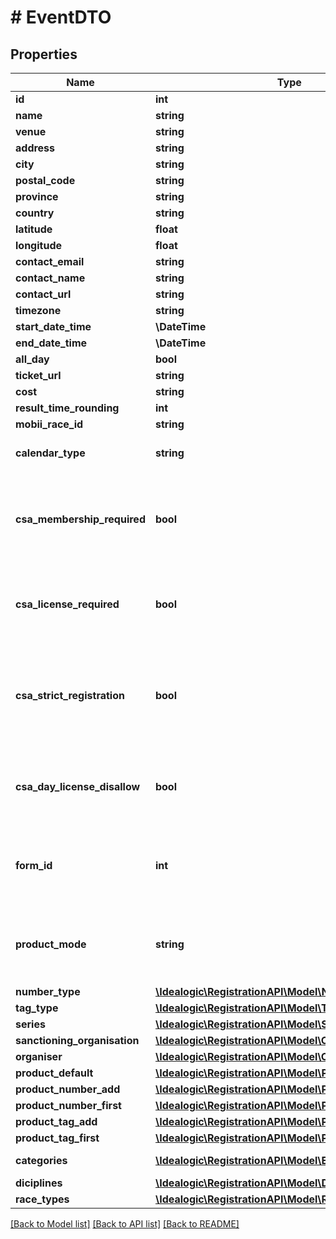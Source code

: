 # # EventDTO

## Properties

Name | Type | Description | Notes
------------ | ------------- | ------------- | -------------
**id** | **int** |  | [optional]
**name** | **string** |  |
**venue** | **string** |  | [optional]
**address** | **string** |  | [optional]
**city** | **string** |  | [optional]
**postal_code** | **string** |  | [optional]
**province** | **string** |  | [optional]
**country** | **string** |  | [optional]
**latitude** | **float** |  | [optional]
**longitude** | **float** |  | [optional]
**contact_email** | **string** |  | [optional]
**contact_name** | **string** |  | [optional]
**contact_url** | **string** |  | [optional]
**timezone** | **string** |  |
**start_date_time** | **\DateTime** |  |
**end_date_time** | **\DateTime** |  |
**all_day** | **bool** |  |
**ticket_url** | **string** |  | [optional]
**cost** | **string** |  | [optional]
**result_time_rounding** | **int** |  | [optional]
**mobii_race_id** | **string** |  | [optional]
**calendar_type** | **string** | Product/component used to visualise the calendar listing. | [optional]
**csa_membership_required** | **bool** | Should CSA Membership checking be enabled for this event? If set it overrides the value set in the Series. |
**csa_license_required** | **bool** | Should CSA License checking be enabled for this event? If set it overrides the value set in the Series. |
**csa_strict_registration** | **bool** | Set to TRUE if CSA membership and license checking cannot be skipped during registration. If set it overrides the value set in the Series. |
**csa_day_license_disallow** | **bool** | Set to TRUE to disapply CSA day licenses for this event. If set it overrides the value set in the Series. |
**form_id** | **int** | Set the Person questionnaire form to be used during registration. If set it overrides the value set in the Series. | [optional]
**product_mode** | **string** | Determines how category products will be handled. If set it overrides the value set in the Series. | [optional]
**number_type** | [**\Idealogic\RegistrationAPI\Model\NumberTypeDTO**](NumberTypeDTO.md) |  | [optional]
**tag_type** | [**\Idealogic\RegistrationAPI\Model\TagTypeDTO**](TagTypeDTO.md) |  | [optional]
**series** | [**\Idealogic\RegistrationAPI\Model\SeriesDTO**](SeriesDTO.md) |  | [optional]
**sanctioning_organisation** | [**\Idealogic\RegistrationAPI\Model\OrganisationDTO**](OrganisationDTO.md) |  | [optional]
**organiser** | [**\Idealogic\RegistrationAPI\Model\OrganisationDTO**](OrganisationDTO.md) |  | [optional]
**product_default** | [**\Idealogic\RegistrationAPI\Model\ProductDTO**](ProductDTO.md) |  | [optional]
**product_number_add** | [**\Idealogic\RegistrationAPI\Model\ProductDTO**](ProductDTO.md) |  | [optional]
**product_number_first** | [**\Idealogic\RegistrationAPI\Model\ProductDTO**](ProductDTO.md) |  | [optional]
**product_tag_add** | [**\Idealogic\RegistrationAPI\Model\ProductDTO**](ProductDTO.md) |  | [optional]
**product_tag_first** | [**\Idealogic\RegistrationAPI\Model\ProductDTO**](ProductDTO.md) |  | [optional]
**categories** | [**\Idealogic\RegistrationAPI\Model\EventCategoryDTO[]**](EventCategoryDTO.md) | Categories used by the event. | [optional]
**diciplines** | [**\Idealogic\RegistrationAPI\Model\DisciplineDTO[]**](DisciplineDTO.md) |  | [optional]
**race_types** | [**\Idealogic\RegistrationAPI\Model\RaceTypeDTO[]**](RaceTypeDTO.md) |  | [optional]

[[Back to Model list]](../../README.md#models) [[Back to API list]](../../README.md#endpoints) [[Back to README]](../../README.md)
